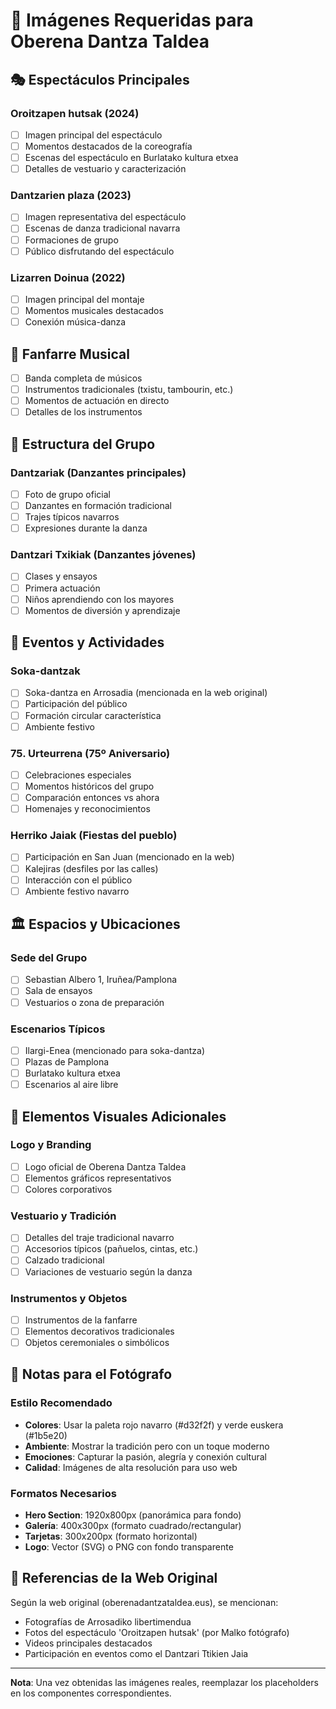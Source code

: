 # 📸 Imágenes Requeridas para Oberena Dantza Taldea

## 🎭 Espectáculos Principales

### Oroitzapen hutsak (2024)
- [ ] Imagen principal del espectáculo
- [ ] Momentos destacados de la coreografía  
- [ ] Escenas del espectáculo en Burlatako kultura etxea
- [ ] Detalles de vestuario y caracterización

### Dantzarien plaza (2023)
- [ ] Imagen representativa del espectáculo
- [ ] Escenas de danza tradicional navarra
- [ ] Formaciones de grupo
- [ ] Público disfrutando del espectáculo

### Lizarren Doinua (2022)
- [ ] Imagen principal del montaje
- [ ] Momentos musicales destacados
- [ ] Conexión música-danza

## 🎵 Fanfarre Musical
- [ ] Banda completa de músicos
- [ ] Instrumentos tradicionales (txistu, tambourin, etc.)
- [ ] Momentos de actuación en directo
- [ ] Detalles de los instrumentos

## 👥 Estructura del Grupo

### Dantzariak (Danzantes principales)
- [ ] Foto de grupo oficial
- [ ] Danzantes en formación tradicional
- [ ] Trajes típicos navarros
- [ ] Expresiones durante la danza

### Dantzari Txikiak (Danzantes jóvenes)
- [ ] Clases y ensayos
- [ ] Primera actuación
- [ ] Niños aprendiendo con los mayores
- [ ] Momentos de diversión y aprendizaje

## 🎪 Eventos y Actividades

### Soka-dantzak
- [ ] Soka-dantza en Arrosadia (mencionada en la web original)
- [ ] Participación del público
- [ ] Formación circular característica
- [ ] Ambiente festivo

### 75. Urteurrena (75º Aniversario)
- [ ] Celebraciones especiales
- [ ] Momentos históricos del grupo
- [ ] Comparación entonces vs ahora
- [ ] Homenajes y reconocimientos

### Herriko Jaiak (Fiestas del pueblo)
- [ ] Participación en San Juan (mencionado en la web)
- [ ] Kalejiras (desfiles por las calles)
- [ ] Interacción con el público
- [ ] Ambiente festivo navarro

## 🏛️ Espacios y Ubicaciones

### Sede del Grupo
- [ ] Sebastian Albero 1, Iruñea/Pamplona
- [ ] Sala de ensayos
- [ ] Vestuarios o zona de preparación

### Escenarios Típicos
- [ ] Ilargi-Enea (mencionado para soka-dantza)
- [ ] Plazas de Pamplona
- [ ] Burlatako kultura etxea
- [ ] Escenarios al aire libre

## 🎨 Elementos Visuales Adicionales

### Logo y Branding
- [ ] Logo oficial de Oberena Dantza Taldea
- [ ] Elementos gráficos representativos
- [ ] Colores corporativos

### Vestuario y Tradición
- [ ] Detalles del traje tradicional navarro
- [ ] Accesorios típicos (pañuelos, cintas, etc.)
- [ ] Calzado tradicional
- [ ] Variaciones de vestuario según la danza

### Instrumentos y Objetos
- [ ] Instrumentos de la fanfarre
- [ ] Elementos decorativos tradicionales
- [ ] Objetos ceremoniales o simbólicos

## 📝 Notas para el Fotógrafo

### Estilo Recomendado
- **Colores**: Usar la paleta rojo navarro (#d32f2f) y verde euskera (#1b5e20)
- **Ambiente**: Mostrar la tradición pero con un toque moderno
- **Emociones**: Capturar la pasión, alegría y conexión cultural
- **Calidad**: Imágenes de alta resolución para uso web

### Formatos Necesarios
- **Hero Section**: 1920x800px (panorámica para fondo)
- **Galería**: 400x300px (formato cuadrado/rectangular)
- **Tarjetas**: 300x200px (formato horizontal)
- **Logo**: Vector (SVG) o PNG con fondo transparente

## 🔗 Referencias de la Web Original
Según la web original (oberenadantzataldea.eus), se mencionan:
- Fotografías de Arrosadiko libertimendua
- Fotos del espectáculo 'Oroitzapen hutsak' (por Malko fotógrafo)
- Videos principales destacados
- Participación en eventos como el Dantzari Ttikien Jaia

---

**Nota**: Una vez obtenidas las imágenes reales, reemplazar los placeholders en los componentes correspondientes.